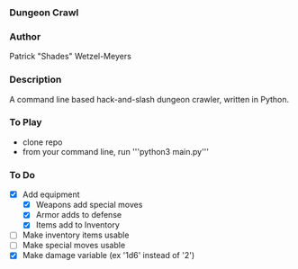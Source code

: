 ### Dungeon Crawl
### Author
Patrick "Shades" Wetzel-Meyers

### Description
A command line based hack-and-slash dungeon crawler, written in Python.

### To Play
* clone repo
* from your command line, run '''python3 main.py'''

### To Do
* [x] Add equipment
    * [x] Weapons add special moves
    * [x] Armor adds to defense
    * [x] Items add to Inventory
* [ ] Make inventory items usable
* [ ] Make special moves usable
* [x] Make damage variable (ex '1d6' instead of '2')
